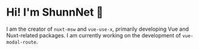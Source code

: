 # Hi! I'm ShunnNet 🫣
I am the creator of `nuxt-msw` and `vue-use-x`, primarily developing Vue and Nuxt-related packages. I am currently working on the development of `vue-modal-route`.